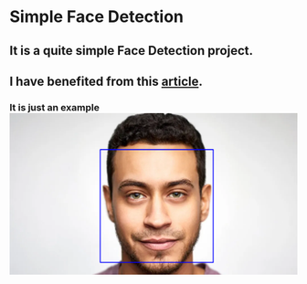 # Simple Face Detection
## It is a quite simple Face Detection project. 
## I have benefited from this [article](https://thecleverprogrammer.com/2020/10/09/face-detection-with-python/).
### It is just an example ![newface](face_detected.png)
